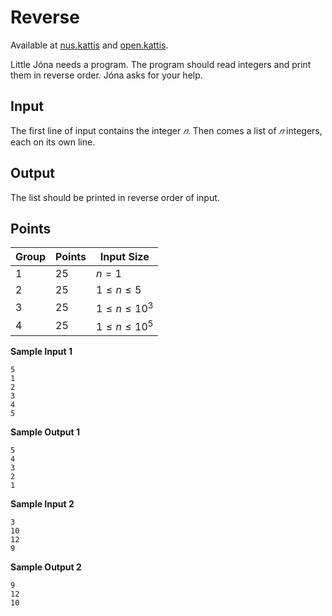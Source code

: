 # Reverse

 Available at [nus.kattis](https://nus.kattis.com/sessions/zha3me/problems/ofugsnuid) and [open.kattis](https://open.kattis.com/problems/ofugsnuid).

Little Jóna needs a program. The program should read integers and print them in reverse order. Jóna asks for your help.

## Input

The first line of input contains the integer $𝑛$. Then comes a list of $𝑛$ integers, each on its own    line.

## Output

The list should be printed in reverse order of input.

## Points

| Group | Points | Input Size          |
| ----- | ------ | ------------------- |
| 1     | 25     | $n=1$               |
| 2     | 25     | $1\leq n \leq 5$    |
| 3     | 25     | $1\leq n \leq 10^3$ |
| 4     | 25     | $1\leq n \leq 10^5$ |

**Sample Input 1**

```
5
1
2
3
4
5
```

**Sample Output 1**

```
5
4
3
2
1
```

**Sample Input 2**

```
3
10
12
9
```

**Sample Output 2**

```
9
12
10
```


